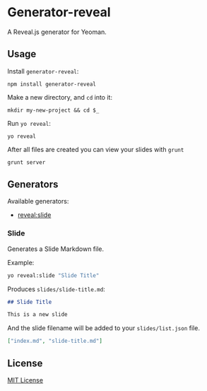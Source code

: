 # Generator-reveal

A Reveal.js generator for Yeoman.

## Usage

Install `generator-reveal`:
```
npm install generator-reveal
```

Make a new directory, and `cd` into it:
```
mkdir my-new-project && cd $_
```

Run `yo reveal`:
```
yo reveal
```

After all files are created you can view your slides with `grunt`

```bash
grunt server
```

## Generators

Available generators:

* [reveal:slide](#slide)

### Slide
Generates a Slide Markdown file. 

Example:
```bash
yo reveal:slide "Slide Title"
```

Produces `slides/slide-title.md`:
```markdown
## Slide Title

This is a new slide
```

And the slide filename will be added to your `slides/list.json` file.

```json
["index.md", "slide-title.md"]
```

## License
[MIT License](http://en.wikipedia.org/wiki/MIT_License)
